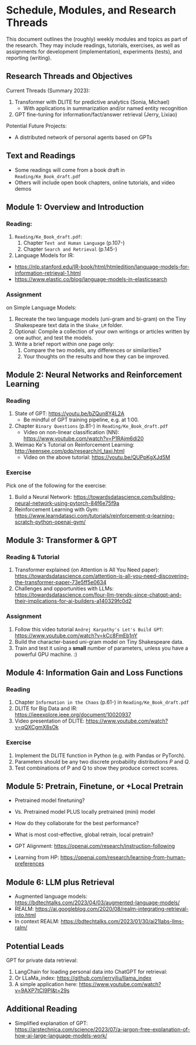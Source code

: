 # Schedule, Modules, and Research Threads

This document outlines the (roughly) weekly modules and topics as part of the research. 
They may include readings, tutorials, exercises, as well as assignments for development (implementation), experiments (tests), and reporting (writing).

## Research Threads and Objectives

Current Threads (Summary 2023): 

1. Transformer with DLITE for predictive analytics (Sonia, Michael)
   * With applications in summarization and/or named entity recognition
2. GPT fine-tuning for information/fact/answer retrieval (Jerry, Lixiao)

Potential Future Projects: 

* A distributed network of personal agents based on GPTs

## Text and Readings

* Some readings will come from a book draft in `Reading/Ke_Book_draft.pdf`
* Others will include open book chapters, online tutorials, and video demos

## Module 1: Overview and Introduction

### Reading: 

1. `Reading/Ke_Book_draft.pdf`: 
   1. Chapter `Text and Human Language` (p.107-)
   2. Chapter `Search and Retrieval` (p.145-)
2. Language Models for IR:
  + https://nlp.stanford.edu/IR-book/html/htmledition/language-models-for-information-retrieval-1.html
  + https://www.elastic.co/blog/language-models-in-elasticsearch

### Assignment 

on Simple Language Models: 

1. Recreate the two language models (uni-gram and bi-gram) on the Tiny Shakespeare text data in the `Shake_LM` folder. 
2. Optional: Compile a collection of your own writings or articles written by one author, and test the models. 
3. Write a brief report within one page only: 
   1. Compare the two models, any differences or similarities? 
   2. Your thoughts on the results and how they can be improved. 

## Module 2: Neural Networks and Reinforcement Learning

### Reading

1. State of GPT: https://youtu.be/bZQun8Y4L2A
   * Be mindful of GPT training pipeline, e.g. at 1:00. 
2. Chapter `Binary Questions` (p.81-) in `Reading/Ke_Book_draft.pdf` 
   * Video on non-linear classification (NN): https://www.youtube.com/watch?v=P1RAjm6di20
3. Weimao Ke's Tutorial on Reinforcement Learning: http://keensee.com/pdp/research/rl_taxi.html
   * Video on the above tutorial: https://youtu.be/QUPpKgXJd5M

### Exercise

Pick one of the following for the exercise: 

1. Build a Neural Network: https://towardsdatascience.com/building-neural-network-using-pytorch-84f6e75f9a
2. Reinforcement Learning with Gym: https://www.learndatasci.com/tutorials/reinforcement-q-learning-scratch-python-openai-gym/

## Module 3: Transformer & GPT

### Reading & Tutorial

1. Transformer explained (on Attention is All You Need paper): 
https://towardsdatascience.com/attention-is-all-you-need-discovering-the-transformer-paper-73e5ff5e0634
2. Challenges and opportunities with LLMs: https://towardsdatascience.com/four-llm-trends-since-chatgpt-and-their-implications-for-ai-builders-a140329fc0d2

### Assignment 

1. Follow this video tutorial `Andrej Karpathy's Let's Build GPT`: https://www.youtube.com/watch?v=kCc8FmEb1nY
2. Build the character-based uni-gram model on Tiny Shakespeare data. 
3. Train and test it using a **small** number of parameters, unless you have a powerful GPU machine. :)


## Module 4: Information Gain and Loss Functions

### Reading

1. Chapter `Information in the Chaos` (p.61-) in `Reading/Ke_Book_draft.pdf` 
2. DLITE for Big Data and IR: https://ieeexplore.ieee.org/document/10020937
2. Video presentation of DLITE: https://www.youtube.com/watch?v=qQXCgmX8sOk

### Exercise

1. Implement the DLITE function in Python (e.g. with Pandas or PyTorch). 
2. Parameters should be any two discrete probability distributions $P$ and $Q$. 
3. Test combinations of P and Q to show they produce correct scores. 

## Module 5: Pretrain, Finetune, or +Local Pretrain

+ Pretrained model finetuning? 
+ Vs. Pretrained model PLUS locally pretrained (mini) model
+ How do they collaborate for the best performance? 
+ What is most cost-effective, global retrain, local pretrain? 


+ GPT Alignment: https://openai.com/research/instruction-following
+ Learning from HP: https://openai.com/research/learning-from-human-preferences


## Module 6: LLM plus Retrieval

+ Augmented language models: https://bdtechtalks.com/2023/04/03/augmented-language-models/
+ REALM: https://ai.googleblog.com/2020/08/realm-integrating-retrieval-into.html
+ In context REALM: https://bdtechtalks.com/2023/01/30/ai21labs-llms-ralm/


## Potential Leads

GPT for private data retrieval: 
1. LangChain for loading personal data into ChatGPT for retrieval: 
2. Or LLaMa_index: https://github.com/jerryjliu/llama_index
3. A simple application here: https://www.youtube.com/watch?v=9AXP7tCI9PI&t=29s


## Additional Reading

* Simplified explanation of GPT: https://arstechnica.com/science/2023/07/a-jargon-free-explanation-of-how-ai-large-language-models-work/


